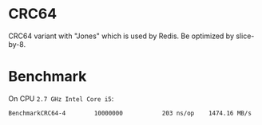 # CRC64

CRC64 variant with "Jones" which is used by Redis. Be optimized by slice-by-8.

# Benchmark

On CPU `2.7 GHz Intel Core i5`:
```
BenchmarkCRC64-4      	10000000	       203 ns/op	1474.16 MB/s
```
